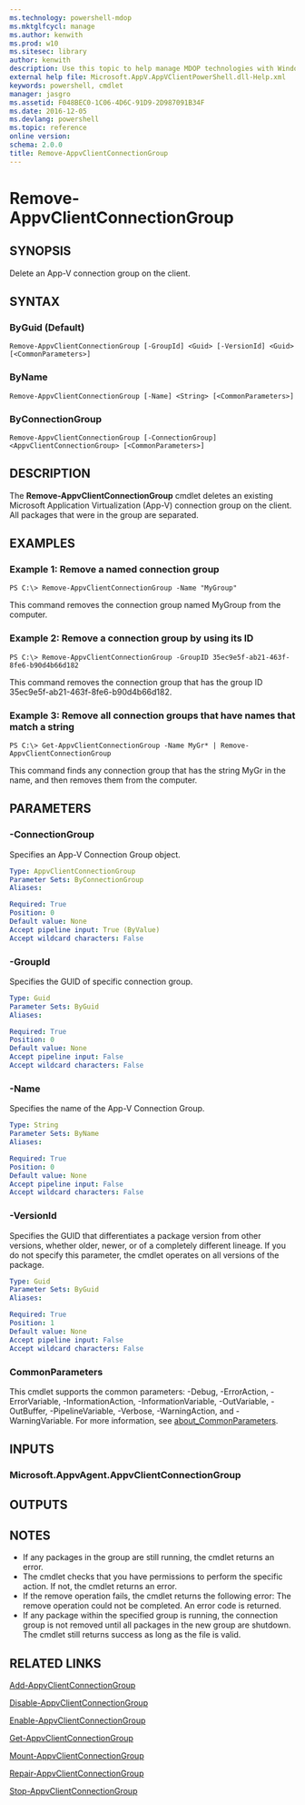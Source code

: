```yaml
---
ms.technology: powershell-mdop
ms.mktglfcycl: manage
ms.author: kenwith
ms.prod: w10
ms.sitesec: library
author: kenwith
description: Use this topic to help manage MDOP technologies with Windows PowerShell.
external help file: Microsoft.AppV.AppVClientPowerShell.dll-Help.xml
keywords: powershell, cmdlet
manager: jasgro 
ms.assetid: F048BEC0-1C06-4D6C-91D9-2D987091B34F
ms.date: 2016-12-05
ms.devlang: powershell
ms.topic: reference
online version: 
schema: 2.0.0
title: Remove-AppvClientConnectionGroup
---
```


# Remove-AppvClientConnectionGroup

## SYNOPSIS
Delete an App-V connection group on the client.

## SYNTAX

### ByGuid (Default)
```
Remove-AppvClientConnectionGroup [-GroupId] <Guid> [-VersionId] <Guid> [<CommonParameters>]
```

### ByName
```
Remove-AppvClientConnectionGroup [-Name] <String> [<CommonParameters>]
```

### ByConnectionGroup
```
Remove-AppvClientConnectionGroup [-ConnectionGroup] <AppvClientConnectionGroup> [<CommonParameters>]
```

## DESCRIPTION
The **Remove-AppvClientConnectionGroup** cmdlet deletes an existing Microsoft Application Virtualization (App-V) connection group on the client.
All packages that were in the group are separated.

## EXAMPLES

### Example 1: Remove a named connection group
```
PS C:\> Remove-AppvClientConnectionGroup -Name "MyGroup"
```

This command removes the connection group named MyGroup from the computer.

### Example 2: Remove a connection group by using its ID
```
PS C:\> Remove-AppvClientConnectionGroup -GroupID 35ec9e5f-ab21-463f-8fe6-b90d4b66d182
```

This command removes the connection group that has the group ID 35ec9e5f-ab21-463f-8fe6-b90d4b66d182.

### Example 3: Remove all connection groups that have names that match a string
```
PS C:\> Get-AppvClientConnectionGroup -Name MyGr* | Remove-AppvClientConnectionGroup
```

This command finds any connection group that has the string MyGr in the name, and then removes them from the computer.

## PARAMETERS

### -ConnectionGroup
Specifies an App-V Connection Group object.

```yaml
Type: AppvClientConnectionGroup
Parameter Sets: ByConnectionGroup
Aliases: 

Required: True
Position: 0
Default value: None
Accept pipeline input: True (ByValue)
Accept wildcard characters: False
```

### -GroupId
Specifies the GUID of specific connection group.

```yaml
Type: Guid
Parameter Sets: ByGuid
Aliases: 

Required: True
Position: 0
Default value: None
Accept pipeline input: False
Accept wildcard characters: False
```

### -Name
Specifies the name of the App-V Connection Group.

```yaml
Type: String
Parameter Sets: ByName
Aliases: 

Required: True
Position: 0
Default value: None
Accept pipeline input: False
Accept wildcard characters: False
```

### -VersionId
Specifies the GUID that differentiates a package version from other versions, whether older, newer, or of a completely different lineage.
If you do not specify this parameter, the cmdlet operates on all versions of the package.

```yaml
Type: Guid
Parameter Sets: ByGuid
Aliases: 

Required: True
Position: 1
Default value: None
Accept pipeline input: False
Accept wildcard characters: False
```

### CommonParameters
This cmdlet supports the common parameters: -Debug, -ErrorAction, -ErrorVariable, -InformationAction, -InformationVariable, -OutVariable, -OutBuffer, -PipelineVariable, -Verbose, -WarningAction, and -WarningVariable. For more information, see [about_CommonParameters](http://go.microsoft.com/fwlink/?LinkID=113216).

## INPUTS

### Microsoft.AppvAgent.AppvClientConnectionGroup

## OUTPUTS

## NOTES
* If any packages in the group are still running, the cmdlet returns an error.
* The cmdlet checks that you have permissions to perform the specific action. If not, the cmdlet returns an error.
* If the remove operation fails, the cmdlet returns the following error:  The remove operation could not be completed. An error code is returned.
* If any package within the specified group is running, the connection group is not removed until all packages in the new group are shutdown. The cmdlet still returns success as long as the file is valid.

## RELATED LINKS

[Add-AppvClientConnectionGroup](./Add-AppvClientConnectionGroup.md)

[Disable-AppvClientConnectionGroup](./Disable-AppvClientConnectionGroup.md)

[Enable-AppvClientConnectionGroup](./Enable-AppvClientConnectionGroup.md)

[Get-AppvClientConnectionGroup](./Get-AppvClientConnectionGroup.md)

[Mount-AppvClientConnectionGroup](./Mount-AppvClientConnectionGroup.md)

[Repair-AppvClientConnectionGroup](./Repair-AppvClientConnectionGroup.md)

[Stop-AppvClientConnectionGroup](./Stop-AppvClientConnectionGroup.md)

